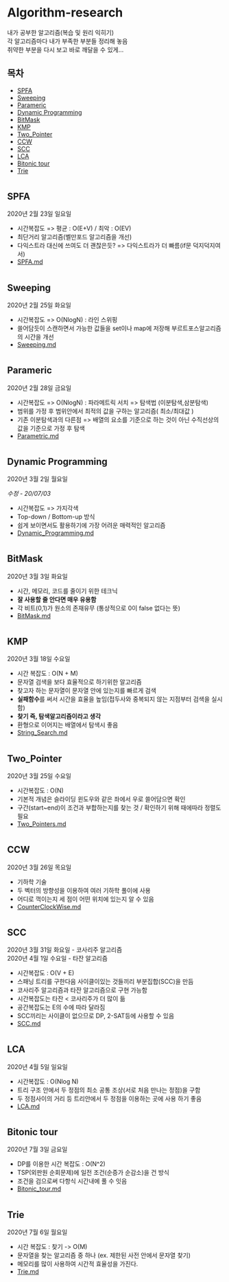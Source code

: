 # Algorithm-research
내가 공부한 알고리즘(복습 및 원리 익히기)  
각 알고리즘마다 내가 부족한 부분들 정리해 놓음  
취약한 부분을 다시 보고 바로 깨달을 수 있게...

## 목차

- [SPFA](#SPFA)
- [Sweeping](#Sweeping)
- [Parameric](#Parameric)
- [Dynamic Programming](#Dynamic-Programming)
- [BitMask](#BitMask)
- [KMP](#KMP)
- [Two_Pointer](#Two_Pointer)
- [CCW](#CCW)
- [SCC](#SCC)
- [LCA](#LCA)
- [Bitonic tour](#Bitonic_tour)
- [Trie](#Trie)

# 

## SPFA
2020년 2월 23일 일요일

- 시간복잡도 => 평균 : O(E+V) / 최악 : O(EV)
- 최단거리 알고리즘(벨만포드 알고리즘을 개선)
- 다익스트라 대신에 쓰여도 더 괜찮은듯? => 다익스트라가 더 빠름(if문 덕지덕지여서)
- [SPFA.md](./SPFA.md)

#

## Sweeping
2020년 2월 25일 화요일

- 시간복잡도 => O(NlogN) : 라인 스위핑
- 쓸어담듯이 스캔하면서 가능한 값들을 set이나 map에 저장해 부르트포스알고리즘의 시간을 개선
- [Sweeping.md](./Sweeping.md)

#

## Parameric
2020년 2월 28일 금요일

- 시간복잡도 => O(NlogN) : 파라메트릭 서치 => 탐색법 (이분탐색,삼분탐색)
- 범위를 가정 후 범위안에서 최적의 값을 구하는 알고리즘( 최소/최대값 )
- 기존 이분탐색과의 다른점 => 배열의 요소를 기준으로 하는 것이 아닌 수직선상의 값을 기준으로 가정 후 탐색
- [Parametric.md](./Parametric.md)

#

## Dynamic Programming
2020년 3월 2일 월요일  

*수정 - 20/07/03*

- 시간복잡도 => 가지각색
- Top-down / Bottom-up 방식
- 쉽게 보이면서도 활용하기에 가장 어려운 매력적인 알고리즘
- [Dynamic_Programming.md](./Dynamic_Programming.md)

#

## BitMask
2020년 3월 3일 화요일

- 시간, 메모리, 코드를 줄이기 위한 테크닉
- **잘 사용할 줄 안다면 매우 유용함**
- 각 비트(0,1)가 원소의 존재유무 (통상적으로 0이 false 없다는 뜻)
- [BitMask.md](./BitMask.md)

# 

## KMP
2020년 3월 18일 수요일

- 시간 복잡도 : O(N + M)
- 문자열 검색을 보다 효율적으로 하기위한 알고리즘
- 찾고자 하는 문자열이 문자열 안에 있는지를 빠르게 검색
- **실패함수**를 써서 시간을 효율을 높임(접두사와 중복되지 않는 지점부터 검색을 실시함)
- **찾기 즉, 탐색알고리즘이라고 생각**
- 환형으로 이어지는 배열에서 탐색시 좋음
- [String_Search.md](./String_Search.md)

# 

## Two_Pointer
2020년 3월 25일 수요일

- 시간복잡도 : O(N)
- 기본적 개념은 슬라이딩 윈도우와 같은 좌에서 우로 쓸어담으면 확인
- 구간(start~end)이 조건과 부합하는지를 찾는 것 / 확인하기 위해 때에따라 정렬도 필요
- [Two_Pointers.md](./Two_Pointers.md)

#  

## CCW
2020년 3월 26일 목요일

- 기하학 기술
- 두 벡터의 방향성을 이용하여 여러 기하학 풀이에 사용
- 어디로 꺽이는지 세 점이 어떤 위치에 있는지 알 수 있음
- [CounterClockWise.md](./CounterClockWise.md)

# 

## SCC
2020년 3월 31일 화요일 - 코사리주 알고리즘  
2020년 4월 1일 수요일 - 타잔 알고리즘

- 시간복잡도 : O(V + E)
- 스패닝 트리를 구한다음 사이클이있는 것들끼리 부분집합(SCC)을 만듬
- 코사리주 알고리즘과 타잔 알고리즘으로 구현 가능함
- 시간복잡도는 타잔 < 코사리주가 더 많이 듦
- 공간복잡도는 E의 수에 따라 달라짐
- SCC끼리는 사이클이 없으므로 DP, 2-SAT등에 사용할 수 있음
- [SCC.md](./SCC.md)
 
# 

## LCA
2020년 4월 5일 일요일

- 시간복잡도 : O(Nlog N)
- 트리 구조 안에서 두 정점의 최소 공통 조상(서로 처음 만나는 정점)을 구함
- 두 정점사이의 거리 등 트리안에서 두 정점을 이용하는 곳에 사용 하기 좋음
- [LCA.md](./LCA.md)

# 

## Bitonic tour
2020년 7월 3일 금요일

- DP를 이용한 시간 복잡도 : O(N^2)
- TSP(외판원 순회문제)에 일전 조건(순증가 순감소)을 건 방식
- 조건을 검으로써 다항식 시간내에 풀 수 잇음
- [Bitonic_tour.md](./Bitonic_tour.md)

# 

## Trie
2020년 7월 6일 월요일

- 시간 복잡도 : 찾기 -> O(M)
- 문자열을 찾는 알고리즘 중 하나 (ex. 제한된 사전 안에서 문자열 찾기)
- 메모리를 많이 사용하여 시간적 효율성을 가진다.
- [Trie.md](./Trie.md)